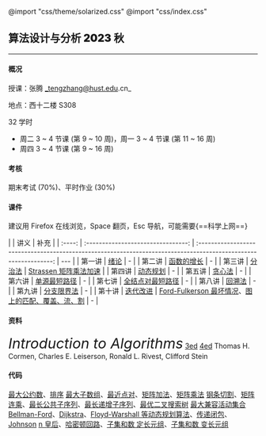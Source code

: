@import "css/theme/solarized.css"
@import "css/index.css"

## 算法设计与分析 <span style="font-weight:900">2023</span> 秋

---

#### 概况

授课：张腾 _tengzhang@hust.edu.cn_

地点：西十二楼 S308

32 学时

- 周二 3 ~ 4 节课 (第 9 ~ 10 周)，周一 3 ~ 4 节课 (第 11 ~ 16 周)
- 周四 3 ~ 4 节课 (第 9 ~ 16 周)

<div class="top-2"></div>

#### 考核

期末考试 (70%)、平时作业 (30%)

#### 课件

建议用 Firefox 在线浏览，Space 翻页，Esc 导航，可能需要{==科学上网==}

<div class="threelines outline head-highlight">

|        |                讲义                |                                                       补充                                                       |
| :----: | :--------------------------------: | :--------------------------------------------------------------------------------------------------------------: | --- |
| 第一讲 |       [绪论](slides/01.html)       |                                                        -                                                         |
| 第二讲 |    [函数的增长](slides/02.html)    |                                                        -                                                         |
| 第三讲 |      [分治法](slides/03.html)      |                               [Strassen 矩阵乘法加速](notes/Strassen/Strassen.pdf)                               |
| 第四讲 |     [动态规划](slides/04.html)     |                                                        -                                                         |
| 第五讲 |      [贪心法](slides/05.html)      |                                                        -                                                         |
| 第六讲 |   [单源最短路径](slides/06.html)   |                                                        -                                                         |
| 第七讲 | [全结点对最短路径](slides/07.html) |                                                        -                                                         |
| 第八讲 |      [回溯法](slides/08.html)      |                                                        -                                                         |
| 第九讲 |    [分支限界法](slides/09.html)    |                                                        -                                                         |
| 第十讲 |     [迭代改进](slides/10.html)     | [Ford-Fulkerson 最坏情况](notes/Max-Flow/maximum-flow-supp.pdf)、[图上的匹配、覆盖、流、割](notes/MCFC/MCFC.pdf) | -   |

</div>

#### 资料

<span style="font-size:1.8rem;font-style:italic">Introduction to Algorithms</span> [3ed](<books/Introduction%20to%20Algorithms%20(3ed)%20-%20Thomas%20H.%20Cormen,%20Charles%20E.%20Leiserson,%20Ronald%20L.%20Rivest,%20Clifford%20Stein.pdf>) [4ed](<books/Introduction%20to%20Algorithms%20(4ed)%20-%20Thomas%20H.%20Cormen,%20Charles%20E.%20Leiserson,%20Ronald%20L.%20Rivest,%20Clifford%20Stein.pdf>)
Thomas H. Cormen, Charles E. Leiserson, Ronald L. Rivest, Clifford Stein

#### 代码

[最大公约数](codes/gcd.ipynb)、[排序](codes/sorting.ipynb)
[最大子数组](codes/max-subarray.ipynb)、[最近点对](codes/closest-pair.ipynb)、[矩阵加法](codes/matrix-addition.ipynb)、[矩阵乘法](codes/matrix-multiply.ipynb)
[钢条切割](codes/cut-rod.ipynb)、[矩阵连乘](codes/matrix-chain.ipynb)、[最长公共子序列](codes/lcs.ipynb)、[最长递增子序列](codes/lis.ipynb)、[最优二叉搜索树](codes/optiaml-bst.ipynb)
[最大兼容活动集合](codes/activity-selector.ipynb)
[Bellman-Ford](codes/bellman-ford.ipynb)、[Dijkstra](codes/dijkstra.ipynb)、[Floyd-Warshall 等动态规划算法](codes/sp-all-dp.ipynb)、[传递闭包](codes/transitive-closure.ipynb)、[Johnson](codes/sp-all-johnson.ipynb)
[n 皇后](codes/nqueen.ipynb)、[哈密顿回路](codes/hamilton.ipynb)、[子集和数 定长元组](codes/subset-sum-fix-len.ipynb)、[子集和数 变长元组](codes/subset-sum-var-len.ipynb)
